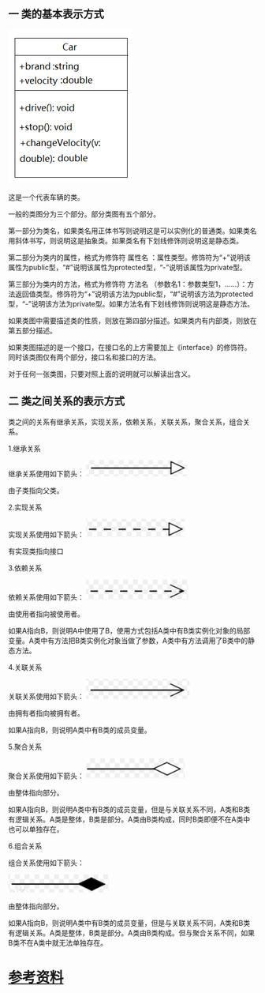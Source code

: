 

## 一 类的基本表示方式

![img](https://github.com/sktwj/learning/blob/master/notes/raw/uml_class_example.png)

这是一个代表车辆的类。

一般的类图分为三个部分。部分类图有五个部分。

第一部分为类名，如果类名用正体书写则说明这是可以实例化的普通类。如果类名用斜体书写，则说明这是抽象类。如果类名有下划线修饰则说明这是静态类。

第二部分为类内的属性，格式为修饰符 属性名 ：属性类型。修饰符为“+”说明该属性为public型，“#”说明该属性为protected型，“-”说明该属性为private型。

第三部分为类内的方法，格式为修饰符 方法名 （参数名1：参数类型1，……）：方法返回值类型。修饰符为“+”说明该方法为public型，“#”说明该方法为protected型，“-”说明该方法为private型。如果方法名有下划线修饰则说明这是静态方法。

如果类图中需要描述类的性质，则放在第四部分描述。如果类内有内部类，则放在第五部分描述。

如果类图描述的是一个接口，在接口名的上方需要加上《interface》的修饰符。同时该类图仅有两个部分，接口名和接口的方法。

对于任何一张类图，只要对照上面的说明就可以解读出含义。

## 二 类之间关系的表示方式

类之间的关系有继承关系，实现关系，依赖关系，关联关系，聚合关系，组合关系。

1.继承关系

继承关系使用如下箭头：
![img](https://github.com/sktwj/learning/blob/master/notes/raw/inherit.png)

由子类指向父类。

2.实现关系

实现关系使用如下箭头：
![img](https://github.com/sktwj/learning/blob/master/notes/raw/realization.png)

有实现类指向接口

3.依赖关系

依赖关系使用如下箭头：
![img](https://github.com/sktwj/learning/blob/master/notes/raw/depend.png)


由使用者指向被使用者。

如果A指向B，则说明A中使用了B，使用方式包括A类中有B类实例化对象的局部变量。A类中有方法把B类实例化对象当做了参数，A类中有方法调用了B类中的静态方法。

4.关联关系

关联关系使用如下箭头：
![img](https://github.com/sktwj/learning/blob/master/notes/raw/relation.png)



由拥有者指向被拥有者。

如果A指向B，则说明A类中有B类的成员变量。

5.聚合关系

聚合关系使用如下箭头：
![img](https://github.com/sktwj/learning/blob/master/notes/raw/polymerization.png)




由整体指向部分。

如果A指向B，则说明A类中有B类的成员变量，但是与关联关系不同，A类和B类有逻辑关系。A类是整体，B类是部分。A类由B类构成，同时B类即便不在A类中也可以单独存在。

6.组合关系

组合关系使用如下箭头：

![img](https://github.com/sktwj/learning/blob/master/notes/raw/combination.png)

由整体指向部分。

如果A指向B，则说明A类中有B类的成员变量，但是与关联关系不同，A类和B类有逻辑关系。A类是整体，B类是部分。A类由B类构成。但与聚合关系不同，如果B类不在A类中就无法单独存在。

# [参考资料](https://blog.csdn.net/ibukikonoha/article/details/80643959)